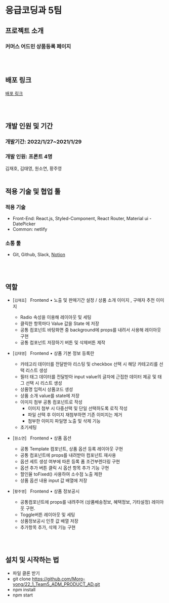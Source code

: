 # 응급코딩과 5팀
## 프로젝트 소개

### 커머스 어드민 상품등록 페이지

<br/><br/>
## 배포 링크
<a href="https://fervent-dubinsky-3779cf.netlify.app/">배포 링크</a> 


<br/><br/>
## 개발 인원 및 기간

### 개발기간: 2022/1/27~2021/1/29

### 개발 인원: 프론트 4명

김재호, 김태영, 원소연, 황주영
<br/><br/>

## 적용 기술 및 협업 툴 

### 적용 기술

- Front-End: React.js, Styled-Component, React Router, Material ui - DatePicker
- Common: netlify

### 소통 툴

- Git, Github, Slack, <a href="https://www.notion.so/2-65fbc9c4e43e47a6a95df386f1a61402">Notion</a> 
 
<br/><br/>
## 역할
  
- [`김재호`] &nbsp; Frontend • 노출 및 판매기간 설정 / 상품 소개 이미지 , 구매자 추천 이미지
    - Radio 속성을 이용해 레이아웃 및 세팅
    - 클릭한 항목마다 Value 값을 State 에 저장
    - 공통 컴포넌트 바탕화면 중 background에 props를 내려서 사용해 레이아웃 구현
    - 공통 컴포넌트 저장하기 버튼 및 삭제버튼 제작


- [`김태영`] &nbsp; Frontend • 상품 기본 정보 등록란
    - 카테고리 데이터를 전달받아 리스팅 및 checkbox 선택 시 해당 카테고리를 선택 리스트 생성
    - 필터 태그 데이터를 전달받아 input value의 글자에 근접한 데이터 제공 및 태그 선택 시 리스트 생성
    - 상품명 입력시 상품코드 생성
    - 상품 소개 value를 state에 저장
    - 이미지 첨부 공통 컴포넌트로 작성
      - 이미지 첨부 시 다중선택 및 단일 선택하도록 로직 작성
      - 파일 선택 후 이미지 재첨부하면 기존 이미지는 제거
      - 첨부한 이미지 파일명 노출 및 삭제 기능
    - 초기세팅


- [`원소연`] &nbsp; Frontend • 상품 옵션
    - 공통 Template 컴포넌트, 상품 옵션 등록 레이아웃 구현
    - 공통 컴포넌트에 props를 내려받아 컴포넌트 재사용
    - 옵션 세트 생성 여부에 따른 등록 폼 조건부렌더링 구현
    - 옵션 추가 버튼 클릭 시 옵션 항목 추가 기능 구현
    - 할인율 toFixed() 사용하여 소수점 노출 제한
    - 상품 옵션 내용 input 값 배열에 저장


- [`황주영`] &nbsp; Frontend • 상품 정보공시
    - 공통컴포넌트에 props를 내려주어 (상품배송정보, 혜택정보, 기타설정) 레이아웃 구현. 
    - Toggle버튼 레이아웃 및 세팅
    - 상품정보공시 인풋 값 배열 저장
    - 추가항목 추가, 삭제 기능 구현

   
<br/><br/>
## 설치 및 시작하는 법
- 파일 클론 받기
- git clone https://github.com/Moro-yong/22_1_Team5_ADM_PRODUCT_AD.git
- npm install
- npm start 
</br>






